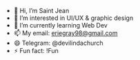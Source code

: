 - 👋 Hi, I’m Saint Jean
- 👀 I’m interested in UI/UX & graphic design
- 🌱 I’m currently learning Web Dev
- 📫 My email: eriegray98@gmail.com
- 😄 Telegram: @devilindachurch
- ⚡ Fun fact: !Fun

<!---
lsaintjeanl/lsaintjeanl is a ✨ special ✨ repository because its `README.md` (this file) appears on your GitHub profile.
You can click the Preview link to take a look at your changes.
--->
